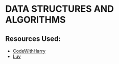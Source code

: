 # DATA STRUCTURES AND ALGORITHMS

## Resources Used:
<ul>
<li><a href="https://www.youtube.com/playlist?list=PLu0W_9lII9ahIappRPN0MCAgtOu3lQjQi">CodeWithHarry</a></li>
<li><a href="https://www.youtube.com/playlist?list=PLauivoElc3ggagradg8MfOZreCMmXMmJ-">Luv</a></li>
</ul>
